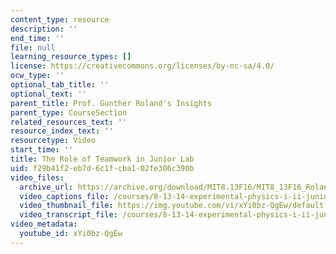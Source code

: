 ```yaml
---
content_type: resource
description: ''
end_time: ''
file: null
learning_resource_types: []
license: https://creativecommons.org/licenses/by-nc-sa/4.0/
ocw_type: ''
optional_tab_title: ''
optional_text: ''
parent_title: Prof. Gunther Roland's Insights
parent_type: CourseSection
related_resources_text: ''
resource_index_text: ''
resourcetype: Video
start_time: ''
title: The Role of Teamwork in Junior Lab
uid: f29b41f2-eb7d-6c1f-cba1-02fe306c390b
video_files:
  archive_url: https://archive.org/download/MIT8.13F16/MIT8_13F16_Roland_Role_of_Teamwork_300k.mp4
  video_captions_file: /courses/8-13-14-experimental-physics-i-ii-junior-lab-fall-2016-spring-2017/8a037ac0ade75ca2a02cef884b25aa0a_3032011.vtt
  video_thumbnail_file: https://img.youtube.com/vi/xYi0bz-QgEw/default.jpg
  video_transcript_file: /courses/8-13-14-experimental-physics-i-ii-junior-lab-fall-2016-spring-2017/ee4292a123aa2bb805e3e7480a7b31ee_3032011.pdf
video_metadata:
  youtube_id: xYi0bz-QgEw
---
```

